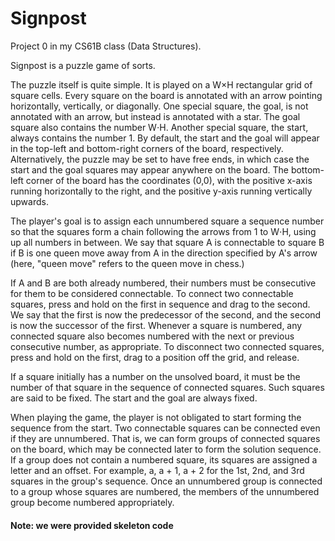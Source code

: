# Signpost
Project 0 in my CS61B class (Data Structures). 

Signpost is a puzzle game of sorts. 

The puzzle itself is quite simple. It is played on a W×H rectangular grid of square cells. Every square on the board is annotated with an arrow pointing horizontally, vertically, or diagonally. One special square, the goal, is not annotated with an arrow, but instead is annotated with a star. The goal square also contains the number W⋅H. Another special square, the start, always contains the number 1. By default, the start and the goal will appear in the top-left and bottom-right corners of the board, respectively. Alternatively, the puzzle may be set to have free ends, in which case the start and the goal squares may appear anywhere on the board. The bottom-left corner of the board has the coordinates (0,0), with the positive x-axis running horizontally to the right, and the positive y-axis running vertically upwards.

The player's goal is to assign each unnumbered square a sequence number so that the squares form a chain following the arrows from 1 to W⋅H, using up all numbers in between. We say that square A is connectable to square B if B is one queen move away from A in the direction specified by A's arrow (here, "queen move" refers to the queen move in chess.) 

If A and B are both already numbered, their numbers must be consecutive for them to be considered connectable. To connect two connectable squares, press and hold on the first in sequence and drag to the second. We say that the first is now the predecessor of the second, and the second is now the successor of the first. Whenever a square is numbered, any connected square also becomes numbered with the next or previous consecutive number, as appropriate. To disconnect two connected squares, press and hold on the first, drag to a position off the grid, and release.

If a square initially has a number on the unsolved board, it must be the number of that square in the sequence of connected squares. Such squares are said to be fixed. The start and the goal are always fixed.

When playing the game, the player is not obligated to start forming the sequence from the start. Two connectable squares can be connected even if they are unnumbered. That is, we can form groups of connected squares on the board, which may be connected later to form the solution sequence. If a group does not contain a numbered square, its squares are assigned a letter and an offset. For example, a, a + 1, a + 2 for the 1st, 2nd, and 3rd squares in the group's sequence. Once an unnumbered group is connected to a group whose squares are numbered, the members of the unnumbered group become numbered appropriately.

#### Note: we were provided skeleton code
